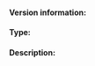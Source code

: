 <!--
Welcome to the go-dms3-fs bug tracker. This is for you! Please read, and then delete this text before posting it.

If you haven't yet searched the issue tracker for an existing report concerning your issue, please do so now.

The go-dms3-fs issues are only for bug reports and directly actionable feature requests. Read https://github.com/dms3-fs/community/blob/master/contributing.md#reporting-issues if your issue doesn't fit either of those categories.

If you have a *SUPPORT QUESTION*, please direct it to our forum at https://discuss.dms3.io.

Read https://github.com/dms3-fs/go-dms3-fs/blob/master/docs/github-issue-guide.md if you are not sure how to fill in this issue.
-->

#### Version information:
<!--
Output From `dms3fs version --all`

Please check dist.dms3.io for a newer version of go-dms3fs
and update if necessary, then check again if the problem persists.
-->

#### Type:
<!-- Bug, Feature, Enhancement, Etc -->

#### Description:
<!--
This is where you get to tell us what went wrong or what feature you need. When doing so, please make sure to include *all* relevant information.

When requesting a feature, please be sure to include:

* Your motivation. Why do you need the feature?
* How the feature should work.

When reporting a bug, please try to include:

* What you were doing when you experienced the bug.
* Any error messages you saw, *where* you saw them, and what you believe may have caused them (if you have any ideas).
* When possible, steps to reliably produce the bug.
-->
